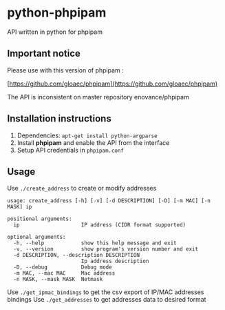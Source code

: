 python-phpipam
==============

API written in python for phpipam

Important notice
----------------

Please use with this version of phpipam :

[https://github.com/gloaec/phpipam](https://github.com/gloaec/phpipam)

The API is inconsistent on master repository enovance/phpipam

Installation instructions
-------------------------

1. Dependencies: `apt-get install python-argparse`
2. Install **phpipam** and enable the API from the interface
3. Setup API credentials in `phpipam.conf`

Usage
-----

Use `./create_address` to create or modify addresses

    usage: create_address [-h] [-v] [-d DESCRIPTION] [-D] [-m MAC] [-n MASK] ip
    
    positional arguments:
      ip                    IP address (CIDR format supported)
    
    optional arguments:
      -h, --help            show this help message and exit
      -v, --version         show program's version number and exit
      -d DESCRIPTION, --description DESCRIPTION
                            Ip address description
      -D, --debug           Debug mode
      -m MAC, --mac MAC     Mac address
      -n MASK, --mask MASK  Netmask

Use `./get_ipmac_bindings` to get the csv export of IP/MAC addresses bindings
Use `./get_addresses` to get addresses data to desired format

